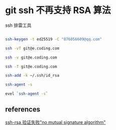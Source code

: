 # git ssh 不再支持 RSA 算法

ssh 排雷工具

~~~bash

ssh-keygen -t ed25519 -C "876056609@qq.com"

ssh -vT git@e.coding.com

ssh -v git@e.coding.com

ssh -T git@e.coding.com

ssh-add -k ~/.ssh/id_rsa

ssh-agent -s

evel `ssh-agent -s`
~~~

## references

[ssh-rsa 验证失败"no mutual signature algorithm"](https://zhuanlan.zhihu.com/p/419745598)
